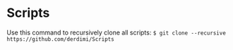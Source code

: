 # Scripts
Use this command to recursively clone all scripts: ```$ git clone --recursive https://github.com/derdimi/Scripts```
